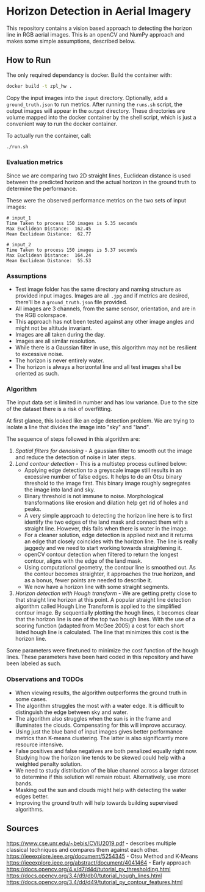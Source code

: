 # Horizon Detection in Aerial Imagery
This repository contains a vision based approach to detecting the horizon line in RGB aerial images. This is an openCV and NumPy approach and makes some simple assumptions, described below.

## How to Run

The only required dependancy is docker. Build the container with: 

```bash
docker build -t zpl_hw .
```

Copy the input images into the `input` directory. Optionally, add a `ground_truth.json` to run metrics. After running the `runs.sh` script, the output images will appear in the `output` directory. These directories are volume mapped into the docker container by the shell script, which is just a convenient way to run the docker container.

To actually run the container, call:

```bash
./run.sh
```

### Evaluation metrics

Since we are comparing two 2D straight lines, Euclidean distance is used between the predicted horizon and the actual horizon in the ground truth to determine the performance. 

These were the observed performance metrics on the two sets of input images:

```
# input_1
Time Taken to process 150 images is 5.35 seconds
Max Euclidean Distance:  162.45
Mean Euclidean Distance:  62.77

# input_2
Time Taken to process 150 images is 5.37 seconds
Max Euclidean Distance:  164.24
Mean Euclidean Distance:  55.53
```

### Assumptions

- Test image folder has the same directory and naming structure as provided input images. Images are all `.jpg` and if metrics are desired, there'll be a `ground_truth.json` file provided.
- All images are 3 channels, from the same sensor, orientation, and are in the RGB colorspace.
- This approach has not been tested against any other image angles and might not be altitude invariant.
- Images are all taken during the day.
- Images are all similar resolution. 
- While there is a Gaussian filter in use, this algorithm may not be resilient to excessive noise.
- The horizon is never entirely water.
- The horizon is always a horizontal line and all test images shall be oriented as such.

### Algorithm

The input data set is limited in number and has low variance. Due to the size of the dataset there is a risk of overfitting. 

At first glance, this looked like an edge detection problem. We are trying to isolate a line that divides the image into "sky" and "land". 

The sequence of steps followed in this algorithm are:
1. *Spatial filters for denoising* - 
        A gaussian filter to smooth out the image and reduce the detection of noise in later steps.
1. *Land contour detection* - 
This is a multistep process outlined below:
    -  Applying edge detection to a greyscale image still results in an excessive number of false edges. It helps to do an Otsu binary threshold to the image first. This binary image roughly segregates the image into land and sky. 
    -  Binary threshold is not immune to noise. Morphological transformations like erosion and dilation help get rid of holes and peaks.
    - A very simple approach to detecting the horizon line here is to first identify the two edges of the land mask and connect them with a straight line. However, this fails when there is water in the image. 
    - For a cleaner solution, edge detection is applied next and it returns an edge that closely coincides with the horizon line. The line is really jaggedy and we need to start working towards straightening it.
    - openCV contour detection when filtered to return the longest contour, aligns with the edge of the land mask.
    - Using computational geometry, the contour line is smoothed out. As the contour becomes straighter, it approaches the true horizon, and as a bonus, fewer points are needed to describe it.
    - We now have a horizon line with some straight segments.
1. *Horizon detection with Hough transform* -
We are getting pretty close to that straight line horizon at this point. A popular straight line detection algorithm called Hough Line Transform is applied to the simplified contour image. By sequentially plotting the hough lines, it becomes clear that the horizon line is one of the top two hough lines.
With the use of a scoring function (adapted from McGee 2005) a cost for each short listed hough line is calculated. The line that minimizes this cost is the horizon line. 

Some parameters were finetuned to minimize the cost function of the hough lines. These parameters have been hard coded in this repository and have been labeled as such.


### Observations and TODOs

- When viewing results, the algorithm outperforms the ground truth in some cases.
- The algorithm struggles the most with a water edge. It is difficult to distinguish the edge between sky and water.
- The algorithm also struggles when the sun is in the frame and illuminates the clouds. Compensating for this will improve accuracy.
- Using just the blue band of input images gives better performance metrics than K-means clustering. The latter is also significantly more resource intensive.
- False positives and false negatives are both penalized equally right now. Studying how the horizon line tends to be skewed could help with a weighted penalty solution.
- We need to study distribution of the blue channel across a larger dataset to determine if this solution will remain robust. Alternatively, use more bands.
- Masking out the sun and clouds might help with detecting the water edges better.
- Improving the ground truth will help towards building supervised algorithms.

## Sources

https://www.cse.unr.edu/~bebis/CVIU2019.pdf - describes multiple classical techniques and compares them against each other.
https://ieeexplore.ieee.org/document/5254345 - Otsu Method and K-Means
https://ieeexplore.ieee.org/abstract/document/4041464 - Early approach
https://docs.opencv.org/4.x/d7/d4d/tutorial_py_thresholding.html
https://docs.opencv.org/3.4/d9/db0/tutorial_hough_lines.html
https://docs.opencv.org/3.4/dd/d49/tutorial_py_contour_features.html





